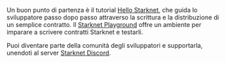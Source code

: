 Un buon punto di partenza è il tutorial [Hello Starknet](https://docs.starknet.io/documentation/), che guida lo sviluppatore passo dopo passo attraverso la scrittura e la distribuzione di un semplice contratto. Il [Starknet Playground](https://starknet.io/playground/?lesson=starknet_contract) offre un ambiente per imparare a scrivere contratti Starknet e testarli. 

Puoi diventare parte della comunità degli sviluppatori e supportarla, unendoti al server [Starknet Discord](https://discord.com/invite/QypNMzkHbc).